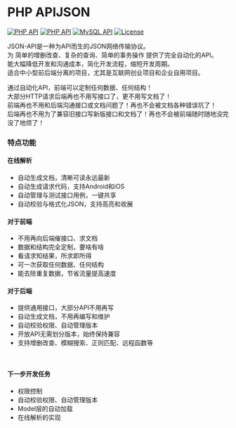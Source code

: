 # PHP APIJSON
[![PHP API](https://img.shields.io/badge/php-7.0%2B-brightgreen.svg?style=flat)](https://github.com/topics/php)
[![PHP API](https://img.shields.io/badge/thinkphp-5.1.0%2B-jekyll.svg?style=flat)](https://github.com/top-think/framework)
[![MySQL API](https://img.shields.io/badge/MySQL-5.5%2B-brightgreen.svg?style=flat)](https://github.com/topics/mysql) 
[![License](https://img.shields.io/badge/license-MIT%202-4EB1BA.svg)](https://github.com/xianglong111/json-api/blob/master/LICENSE)

JSON-API是一种为API而生的JSON网络传输协议。<br />
为 简单的增删改查、复杂的查询、简单的事务操作 提供了完全自动化的API。<br />
能大幅降低开发和沟通成本，简化开发流程，缩短开发周期。<br />
适合中小型前后端分离的项目，尤其是互联网创业项目和企业自用项目。<br />

通过自动化API，前端可以定制任何数据、任何结构！<br />
大部分HTTP请求后端再也不用写接口了，更不用写文档了！<br />
前端再也不用和后端沟通接口或文档问题了！再也不会被文档各种错误坑了！<br />
后端再也不用为了兼容旧接口写新版接口和文档了！再也不会被前端随时随地没完没了地烦了！

### 特点功能

#### 在线解析
* 自动生成文档，清晰可读永远最新
* 自动生成请求代码，支持Android和iOS
* 自动管理与测试接口用例，一键共享
* 自动校验与格式化JSON，支持高亮和收展

#### 对于前端
* 不用再向后端催接口、求文档
* 数据和结构完全定制，要啥有啥
* 看请求知结果，所求即所得
* 可一次获取任何数据、任何结构
* 能去除重复数据，节省流量提高速度

#### 对于后端
* 提供通用接口，大部分API不用再写
* 自动生成文档，不用再编写和维护
* 自动校验权限、自动管理版本
* 开放API无需划分版本，始终保持兼容
* 支持增删改查、模糊搜索、正则匹配、远程函数等

<br />

#### 下一步开发任务
* 权限控制
* 自动校验权限、自动管理版本
* Model层的自动加载
* 在线解析的实现



